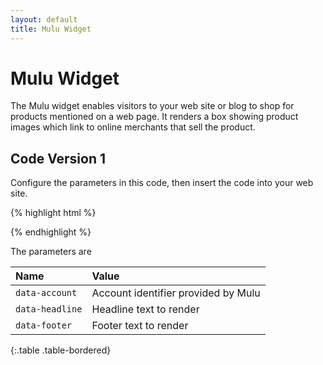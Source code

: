 ```yaml
---
layout: default
title: Mulu Widget
---
```

# Mulu Widget

The Mulu widget enables visitors to your web site or blog to shop for products
mentioned on a web page.  It renders a box showing product images which link to
online merchants that sell the product.


## Code Version 1

Configure the parameters in this code, then insert the code into your web site.

{% highlight html %}
<div
    id="mbox_loader"
    data-account="ACCOUNT_IDENTIFIER"
    data-headline="HEADLINE"
    data-footer="FOOTER">
</div>
<script src="//widget.mulu.me/1/mbox_loader.js"></script>
{% endhighlight %}

The parameters are

| Name | Value |
|:-----|:------|
| `data-account` | Account identifier provided by Mulu |
| `data-headline` | Headline text to render |
| `data-footer` | Footer text to render |
{:.table .table-bordered}
